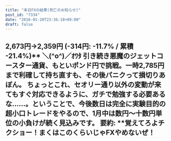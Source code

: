 ```yaml
---
title: "本日FXの結果(死亡のお知らせ)"
post_id: "7334"
date: "2016-01-20T23:36:18+09:00"
draft: false
---
```



## 2,673円→2,359円 (-314円: -11.7% / 累積 -21.4%)** ＼(^o^)／ｵﾜﾀ 引き続き悪魔のジェットコースター通貨、もといポンド円で挑戦。一時2,785円まで利確して持ち直すも、その後パニクって損切りあぼん。  ちょっとこれ、セオリー通り以外の変動が来てもすぐ対応できるように、ガチで勉強する必要あるな……。ということで、今後数日は完全に実験目的の超小口トレードをやるので、1月中は数円～十数円単位の小負けが続く見込みです。 要約: **覚えてろよチクショー！まくはこのくらいじゃFXやめないぜ！
